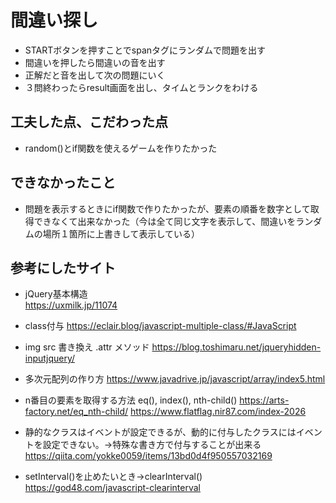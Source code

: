 # 間違い探し
- STARTボタンを押すことでspanタグにランダムで問題を出す
- 間違いを押したら間違いの音を出す
- 正解だと音を出して次の問題にいく
- ３問終わったらresult画面を出し、タイムとランクをわける

## 工夫した点、こだわった点
- random()とif関数を使えるゲームを作りたかった

## できなかったこと
- 問題を表示するときにif関数で作りたかったが、要素の順番を数字として取得できなくて出来なかった（今は全て同じ文字を表示して、間違いをランダムの場所１箇所に上書きして表示している）

## 参考にしたサイト
- jQuery基本構造  
  https://uxmilk.jp/11074

- class付与 
  https://eclair.blog/javascript-multiple-class/#JavaScript

- img src 書き換え .attr メソッド 
  https://blog.toshimaru.net/jqueryhidden-inputjquery/

- 多次元配列の作り方
  https://www.javadrive.jp/javascript/array/index5.html

- n番目の要素を取得する方法  eq(), index(), nth-child()
  https://arts-factory.net/eq_nth-child/
  https://www.flatflag.nir87.com/index-2026

- 静的なクラスはイベントが設定できるが、動的に付与したクラスにはイベントを設定できない。→特殊な書き方で付与することが出来る
  https://qiita.com/yokke0059/items/13bd0d4f950557032169

- setInterval()を止めたいとき→clearInterval()
  https://god48.com/javascript-clearinterval 
